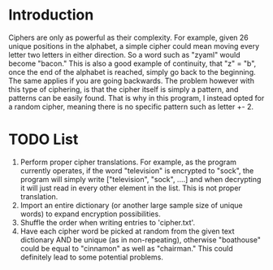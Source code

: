 # Introduction
Ciphers are only as powerful as their complexity. For example, given 26 unique positions in the alphabet, a simple cipher could mean moving every letter two letters in either direction. So a word such as "zyaml" would become "bacon." This is also a good example of continuity, that "z" = "b", once the end of the alphabet is reached, simply go back to the beginning. The same applies if you are going backwards. The problem however with this type of ciphering, is that the cipher itself is simply a pattern, and patterns can be easily found. That is why in this program, I instead opted for a random cipher, meaning there is no specific pattern such as letter +- 2.  
# TODO List
1) Perform proper cipher translations. For example, as the program currently operates, if the word "television" is encrypted to "sock", the program will simply write ["television", "sock", ....] and when decrypting it will just read in every other element in the list. This is not proper translation. 
2) Import an entire dictionary (or another large sample size of unique words) to expand encryption possibilities.
3) Shuffle the order when writing entries to 'cipher.txt'. 
4) Have each cipher word be picked at random from the given text dictionary AND be unique (as in non-repeating), otherwise "boathouse" could be equal to "cinnamon" as well as "chairman." This could definitely lead to some potential problems. 

